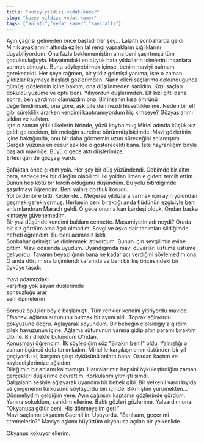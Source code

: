 ```yaml
---
title: "kuzey-yıldızı-vedat-kamer"
slug: "kuzey-yıldızı-vedat-kamer"
tags: ["anlatı","vedat kamer","sayı:altı"]
---
```


Ayın çağrısı gelmeden önce başladı her şey... Lalaith sonbaharda geldi.
Minik ayaklarının altında ezilen lal rengi yaprakların çığlıklarını
duyabiliyordum. Onu fazla beklememiştim ama beni şaşırtmıştı tüm
çocuksuluğuyla. Hayatımdaki en büyük hata yıldızların isimlerini
insanlara vermek olmuştu. Bunu söyleyebilmek içinse, benim maviyi bulmam
gerekecekti. Her şeye rağmen, bir yıldız gelmişti yanıma; işte o zaman
yıldızlar kaymaya başladı gözlerimden. Narin elleri saçlarıma
dokunduğunda gümüşi gözlerinin içine baktım; ona düşünmeden sarıldım.
Kızıl saçları döküldü yüzüme ve öptü beni. Yitiyordun düşlerimden. Elf
kızı gitti daha sonra; ben yardımcı olamazdım ona. Bir insanın kısa
ömrünü değerlendirirsek, ona göre, aşk bile denmezdi hissettiklerime.
Neden bir elf gibi süreklilik ararken kendimi kaptıramıyordum hiç
kimseye? Gözyaşlarımı sildim ve kalktım.  
İşte o zaman yitik ülkelerin birinde, yüzü kaybolmuş Miriel adında küçük
kız geldi gelecekten, bir meleğin suretine bürünmüş biçimde. Mavi
gözlerinin içine baktığımda, onu bir daha görmemin uzun süreceğini
anlamıştım. Gerçek yüzünü en cesur şekilde o gösterecekti bana. İşte
hayranlığım böyle başladı maviliğe. Büyü o gece aktı düşlerimize.  
Ertesi gün de gözyaşı vardı.

Şafaktan önce çıktım yola. Her şey bir düş yüzündendi. Cebimde bir altın
para, sadece tek bir dileğim olabilirdi. İki yoldan Ilmen'e gideni
tercih ettim. Bunun hep kötü bir tercih olduğunu düşündüm. Bu yolu
bitirdiğimde şaşırtmayı öğrendim. Beni yalnız dostluk korudu.  
Yol birdenbire bitti. Keder de... Meğerse yıldızlara varmak için ayın
yolundan geçmek gerekiyormuş. Herkesin beni bıraktığı anda flüdünün
ezgisiyle beni anlamlandıran Marach geldi. O gece onunla kan kardeşi
olduk. Ondan başka kimseye güvenemedim.  
Bir yaz düşünde kendimi buldum cennette. Masumiyetin adı neydi? Orada
bir kız gördüm ama âşık olmadım. Sevgi ve aşka dair tanımları sildiğimde
nefreti öğrendim. Bu beni acımasız kıldı.  
Sonbahar gelmişti ve dinlenmek istiyordum. Bunun için sevgilimin evine
gittim. Mavi odasında uyudum. Uyandığımda mavi duvarları üstüme üstüme
geliyordu. Tavanın beyazlığının bana ne kadar acı verdiğini söylemedim
ona. O anda dört mısra biçimlendi kafamda ve beni bir kış öncesindeki
bir öyküye taşıdı:

mavi odamızdaki  
karşıtlığı yok sayan düşlerimde  
sonsuzluğu arar  
seni öpmelerim

Sonsuz öpüşler böyle başlamıştı. Tüm renkler kendini yitiriyordu
mavide.  
Efsanevi ağlama sütununu bulmak bir ayımı aldı. Toprak ağlıyordu
gökyüzüne doğru. Ağlayarak soyundum. Bir bebeğin çıplaklığıyla girdim
dilek havuzunun içine. Ağlama sütununun yanına gidip altın paramı
bıraktım dibine. Bir dilekte bulundum O'ndan.  
Konuşmayı öğrendim. İlk söylediğim söz "Bırakın beni!" oldu. Yalnızlığı
o zaman üçüncü defa tanımladım. Miriel'le karşılaşmamın üstünden bir yıl
geçiyordu ki, karşıma çıkıp öyküsünü anlattı bana. Oradan kaçtım ve
kaybedişlerimize ağladım.  
Dileğimin bir anlamı kalmamıştı. Hatıralarımın hepsini öyküleştirdiğim
zaman gerçekleri düşlerime devrettim. Korkularım yitmişti şimdi.  
Dalgaların sesiyle ağlayarak uyandım bir bebek gibi. Bir yelkenli vardı
kıyıda ve çingenenin türküsünü söylüyordu biri içinde. Bıkmıştım
yürümekten... Dönmeliydim geldiğim yere. Ayın çağrısını kaptanın
gözlerinde gördüm. Yanına sokuldum, sarıldım ellerine. Baktı gözleri
gözlerime. Yalvardım ona: "Okyanusa götür beni. Hiç dönmeyelim geri."  
Mavi saçlarını okşadım Gaernil'in. Üşüyordu. "Sarılsam, geçer mi
titremelerin?" Maviye aşkımı büyüttüm okyanusa açılan bir yelkenlide.

Okyanus kokuyor ellerim.

